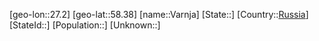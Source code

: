 ﻿---
location: [58.38,27.2]
type: City
tags:
- geo/City


SpocWebEntityId: 35215
isDeleted: false
confidential: public

---
[geo-lon::27.2]
[geo-lat::58.38]
[name::Varnja]
[State::]
[Country::[Russia](geo/Continent/Europe/Russia.md)]
[StateId::]
[Population::]
[Unknown::]

